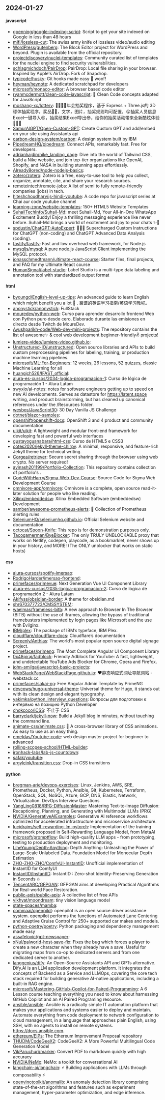 ## 2024-01-27

#### javascript
* [goenning/google-indexing-script](https://github.com/goenning/google-indexing-script): Script to get your site indexed on Google in less than 48 hours
* [mifi/lossless-cut](https://github.com/mifi/lossless-cut): The swiss army knife of lossless video/audio editing
* [WordPress/gutenberg](https://github.com/WordPress/gutenberg): The Block Editor project for WordPress and beyond. Plugin is available from the official repository.
* [projectdiscovery/nuclei-templates](https://github.com/projectdiscovery/nuclei-templates): Community curated list of templates for the nuclei engine to find security vulnerabilities.
* [schlagmichdoch/PairDrop](https://github.com/schlagmichdoch/PairDrop): PairDrop: Local file sharing in your browser. Inspired by Apple's AirDrop. Fork of Snapdrop.
* [typicode/husky](https://github.com/typicode/husky): Git hooks made easy 🐶 woof!
* [heyman/heynote](https://github.com/heyman/heynote): A dedicated scratchpad for developers
* [microsoft/monaco-editor](https://github.com/microsoft/monaco-editor): A browser based code editor
* [ryanmcdermott/clean-code-javascript](https://github.com/ryanmcdermott/clean-code-javascript): 🛁 Clean Code concepts adapted for JavaScript
* [moshang-xc/lottery](https://github.com/moshang-xc/lottery): 🎉🌟✨🎈年会抽奖程序，基于 Express + Three.js的 3D 球体抽奖程序，奖品🧧🎁，文字，图片，抽奖规则均可配置，😜抽奖人员信息Excel一键导入😍，抽奖结果Excel导出😎，给你的抽奖活动带来全新酷炫体验🚀🚀🚀
* [SamurAIGPT/Open-Custom-GPT](https://github.com/SamurAIGPT/Open-Custom-GPT): Create Custom GPT and add/embed on your site using Assistants api
* [carbon-design-system/carbon](https://github.com/carbon-design-system/carbon): A design system built by IBM
* [PipedreamHQ/pipedream](https://github.com/PipedreamHQ/pipedream): Connect APIs, remarkably fast. Free for developers.
* [adrianhajdin/nike_landing_page](https://github.com/adrianhajdin/nike_landing_page): Dive into the world of Tailwind CSS, build a Nike website, and join top-tier organizations like OpenAI, Shopify, and NASA in building stunning apps effortlessly.
* [AlreadyBored/node-nodejs-basics](https://github.com/AlreadyBored/node-nodejs-basics): 
* [zotero/zotero](https://github.com/zotero/zotero): Zotero is a free, easy-to-use tool to help you collect, organize, annotate, cite, and share your research sources.
* [remoteintech/remote-jobs](https://github.com/remoteintech/remote-jobs): A list of semi to fully remote-friendly companies (jobs) in tech.
* [hiteshchoudhary/js-hindi-youtube](https://github.com/hiteshchoudhary/js-hindi-youtube): A code repo for javascript series at Chai aur code youtube channel
* [learning-zone/website-templates](https://github.com/learning-zone/website-templates): 150+ HTML5 Website Templates
* [SuhailTechInfo/Suhail-Md](https://github.com/SuhailTechInfo/Suhail-Md): meet Suhail-Md, Your All-in-One WhatsApp Excitement Buddy! Enjoy a thrilling messaging experience like never before. Suhail-Md brings a world of excitement and joy to your chats ✨🤖
* [spdustin/ChatGPT-AutoExpert](https://github.com/spdustin/ChatGPT-AutoExpert): 🚀🧠💬 Supercharged Custom Instructions for ChatGPT (non-coding) and ChatGPT Advanced Data Analysis (coding).
* [fastify/fastify](https://github.com/fastify/fastify): Fast and low overhead web framework, for Node.js
* [mysqljs/mysql](https://github.com/mysqljs/mysql): A pure node.js JavaScript Client implementing the MySQL protocol.
* [jonasschmedtmann/ultimate-react-course](https://github.com/jonasschmedtmann/ultimate-react-course): Starter files, final projects, and FAQ for my Ultimate React course
* [HumanSignal/label-studio](https://github.com/HumanSignal/label-studio): Label Studio is a multi-type data labeling and annotation tool with standardized output format

#### html
* [byoungd/English-level-up-tips](https://github.com/byoungd/English-level-up-tips): An advanced guide to learn English which might benefit you a lot 🎉 . 离谱的英语学习指南/英语学习教程。
* [anonystick/anonystick](https://github.com/anonystick/anonystick): FullStack
* [mouredev/python-web](https://github.com/mouredev/python-web): Curso para aprender desarrollo frontend Web con Python puro desde cero. Elaborado durante las emisiones en directo desde Twitch de MoureDev.
* [Ayushparikh-code/Web-dev-mini-projects](https://github.com/Ayushparikh-code/Web-dev-mini-projects): The repository contains the list of awesome✨ & cool web development beginner-friendly✌️ projects!
* [lumiere-video/lumiere-video.github.io](https://github.com/lumiere-video/lumiere-video.github.io): 
* [Unstructured-IO/unstructured](https://github.com/Unstructured-IO/unstructured): Open source libraries and APIs to build custom preprocessing pipelines for labeling, training, or production machine learning pipelines.
* [microsoft/ML-For-Beginners](https://github.com/microsoft/ML-For-Beginners): 12 weeks, 26 lessons, 52 quizzes, classic Machine Learning for all
* [huangjch526/IFAST_official](https://github.com/huangjch526/IFAST_official): 
* [alura-es-cursos/2034-logica-programacion-1](https://github.com/alura-es-cursos/2034-logica-programacion-1): Curso de lógica de programación 1 - Alura Latam
* [swyxio/ai-notes](https://github.com/swyxio/ai-notes): notes for software engineers getting up to speed on new AI developments. Serves as datastore for https://latent.space writing, and product brainstorming, but has cleaned up canonical references under the /Resources folder.
* [wesbos/JavaScript30](https://github.com/wesbos/JavaScript30): 30 Day Vanilla JS Challenge
* [dotnet/blazor-samples](https://github.com/dotnet/blazor-samples): 
* [openshift/openshift-docs](https://github.com/openshift/openshift-docs): OpenShift 3 and 4 product and community documentation
* [uikit/uikit](https://github.com/uikit/uikit): A lightweight and modular front-end framework for developing fast and powerful web interfaces
* [gustavoguanabara/html-css](https://github.com/gustavoguanabara/html-css): Curso de HTML5 e CSS3
* [cotes2020/jekyll-theme-chirpy](https://github.com/cotes2020/jekyll-theme-chirpy): A minimal, responsive, and feature-rich Jekyll theme for technical writing.
* [Corgea/retriever](https://github.com/Corgea/retriever): Secure secret sharing through the browser using web crypto. No server required!
* [avinash201199/Portfolio-Collection](https://github.com/avinash201199/Portfolio-Collection): This repository contains collection of portfolio's .
* [CodeWithHarry/Sigma-Web-Dev-Course](https://github.com/CodeWithHarry/Sigma-Web-Dev-Course): Source Code for Sigma Web Development Course
* [omnivore-app/omnivore](https://github.com/omnivore-app/omnivore): Omnivore is a complete, open source read-it-later solution for people who like reading.
* [Xilinx/embeddedsw](https://github.com/Xilinx/embeddedsw): Xilinx Embedded Software (embeddedsw) Development
* [samber/awesome-prometheus-alerts](https://github.com/samber/awesome-prometheus-alerts): 🚨 Collection of Prometheus alerting rules
* [SeleniumHQ/seleniumhq.github.io](https://github.com/SeleniumHQ/seleniumhq.github.io): Official Selenium website and documentation
* [octocat/Spoon-Knife](https://github.com/octocat/Spoon-Knife): This repo is for demonstration purposes only.
* [Tacogamerman/ByeBlocker](https://github.com/Tacogamerman/ByeBlocker): The only TRULY UNBLOCKABLE proxy that works on Netlify, codepen, playcode, as a bookmarklet, never shows up in your history, and MORE! (The ONLY unblocker that works on static hosts)

#### css
* [alura-cursos/spotify-imersao](https://github.com/alura-cursos/spotify-imersao): 
* [RodrigoHarder/imersao-frontend](https://github.com/RodrigoHarder/imersao-frontend): 
* [primefaces/primevue](https://github.com/primefaces/primevue): Next Generation Vue UI Component Library
* [alura-es-cursos/2035-logica-programacion-2](https://github.com/alura-es-cursos/2035-logica-programacion-2): Curso de lógica de programación 2 - Alura Latam
* [Akifyss/obsidian-border](https://github.com/Akifyss/obsidian-border): A theme for obsidian.md
* [shr670377723/CMSSYSTEM](https://github.com/shr670377723/CMSSYSTEM): 
* [waelmas/frameless-bitb](https://github.com/waelmas/frameless-bitb): A new approach to Browser In The Browser (BITB) without the use of iframes, allowing the bypass of traditional framebusters implemented by login pages like Microsoft and the use with Evilginx.
* [IBM/plex](https://github.com/IBM/plex): The package of IBM’s typeface, IBM Plex.
* [cloudflare/cloudflare-docs](https://github.com/cloudflare/cloudflare-docs): Cloudflare’s documentation
* [Screenly/Anthias](https://github.com/Screenly/Anthias): The world's most popular open source digital signage project.
* [primefaces/primeng](https://github.com/primefaces/primeng): The Most Complete Angular UI Component Library
* [0x48piraj/fadblock](https://github.com/0x48piraj/fadblock): Friendly Adblock for YouTube: A fast, lightweight, and undetectable YouTube Ads Blocker for Chrome, Opera and Firefox.
* [john-smilga/javascript-basic-projects](https://github.com/john-smilga/javascript-basic-projects): 
* [WebStackPage/WebStackPage.github.io](https://github.com/WebStackPage/WebStackPage.github.io): ❤️静态响应式网址导航网站 - webstack.cc
* [primefaces/sakai-ng](https://github.com/primefaces/sakai-ng): Free Angular Admin Template by PrimeNG
* [devcows/hugo-universal-theme](https://github.com/devcows/hugo-universal-theme): Universal theme for Hugo, it stands out with its clean design and elegant typography.
* [yakimka/python_interview_questions](https://github.com/yakimka/python_interview_questions): Вопросы для подготовки к интервью на позицию Python Developer
* [chokcoco/iCSS](https://github.com/chokcoco/iCSS): 不止于 CSS
* [barryclark/jekyll-now](https://github.com/barryclark/jekyll-now): Build a Jekyll blog in minutes, without touching the command line.
* [animate-css/animate.css](https://github.com/animate-css/animate.css): 🍿 A cross-browser library of CSS animations. As easy to use as an easy thing.
* [emetdas/Youtube-code](https://github.com/emetdas/Youtube-code): web design master project for beginner to advanced
* [rolling-scopes-school/HTML-builder](https://github.com/rolling-scopes-school/HTML-builder): 
* [ironhack-labs/lab-js-countdown](https://github.com/ironhack-labs/lab-js-countdown): 
* [safak/youtube](https://github.com/safak/youtube): 
* [argyleink/transition.css](https://github.com/argyleink/transition.css): Drop-in CSS transitions

#### python
* [bregman-arie/devops-exercises](https://github.com/bregman-arie/devops-exercises): Linux, Jenkins, AWS, SRE, Prometheus, Docker, Python, Ansible, Git, Kubernetes, Terraform, OpenStack, SQL, NoSQL, Azure, GCP, DNS, Elastic, Network, Virtualization. DevOps Interview Questions
* [YangLing0818/RPG-DiffusionMaster](https://github.com/YangLing0818/RPG-DiffusionMaster): Mastering Text-to-Image Diffusion: Recaptioning, Planning, and Generating with Multimodal LLMs (PRG)
* [NVIDIA/GenerativeAIExamples](https://github.com/NVIDIA/GenerativeAIExamples): Generative AI reference workflows optimized for accelerated infrastructure and microservice architecture.
* [lucidrains/self-rewarding-lm-pytorch](https://github.com/lucidrains/self-rewarding-lm-pytorch): Implementation of the training framework proposed in Self-Rewarding Language Model, from MetaAI
* [microsoft/promptflow](https://github.com/microsoft/promptflow): Build high-quality LLM apps - from prototyping, testing to production deployment and monitoring.
* [LiheYoung/Depth-Anything](https://github.com/LiheYoung/Depth-Anything): Depth Anything: Unleashing the Power of Large-Scale Unlabeled Data. Foundation Model for Monocular Depth Estimation
* [ZHO-ZHO-ZHO/ComfyUI-InstantID](https://github.com/ZHO-ZHO-ZHO/ComfyUI-InstantID): Unofficial implementation of InstantID for ComfyUI
* [InstantID/InstantID](https://github.com/InstantID/InstantID): InstantID : Zero-shot Identity-Preserving Generation in Seconds 🔥
* [TencentARC/GFPGAN](https://github.com/TencentARC/GFPGAN): GFPGAN aims at developing Practical Algorithms for Real-world Face Restoration.
* [public-apis/public-apis](https://github.com/public-apis/public-apis): A collective list of free APIs
* [vikhyat/moondream](https://github.com/vikhyat/moondream): tiny vision language model
* [state-spaces/mamba](https://github.com/state-spaces/mamba): 
* [commaai/openpilot](https://github.com/commaai/openpilot): openpilot is an open source driver assistance system. openpilot performs the functions of Automated Lane Centering and Adaptive Cruise Control for 250+ supported car makes and models.
* [python-poetry/poetry](https://github.com/python-poetry/poetry): Python packaging and dependency management made easy
* [assafelovic/gpt-newspaper](https://github.com/assafelovic/gpt-newspaper): 
* [xNul/palworld-host-save-fix](https://github.com/xNul/palworld-host-save-fix): Fixes the bug which forces a player to create a new character when they already have a save. Useful for migrating maps from co-op to dedicated servers and from one dedicated server to another.
* [langgenius/dify](https://github.com/langgenius/dify): An Open-Source Assistants API and GPTs alternative. Dify.AI is an LLM application development platform. It integrates the concepts of Backend as a Service and LLMOps, covering the core tech stack required for building generative AI-native applications, including a built-in RAG engine.
* [microsoft/Mastering-GitHub-Copilot-for-Paired-Programming](https://github.com/microsoft/Mastering-GitHub-Copilot-for-Paired-Programming): A 6 Lesson course teaching everything you need to know about harnessing GitHub Copilot and an AI Paired Programing resource.
* [ansible/ansible](https://github.com/ansible/ansible): Ansible is a radically simple IT automation platform that makes your applications and systems easier to deploy and maintain. Automate everything from code deployment to network configuration to cloud management, in a language that approaches plain English, using SSH, with no agents to install on remote systems. https://docs.ansible.com.
* [ethereum/EIPs](https://github.com/ethereum/EIPs): The Ethereum Improvement Proposal repository
* [THUDM/CodeGeeX2](https://github.com/THUDM/CodeGeeX2): CodeGeeX2: A More Powerful Multilingual Code Generation Model
* [VikParuchuri/marker](https://github.com/VikParuchuri/marker): Convert PDF to markdown quickly with high accuracy
* [NVIDIA/NeMo](https://github.com/NVIDIA/NeMo): NeMo: a toolkit for conversational AI
* [langchain-ai/langchain](https://github.com/langchain-ai/langchain): ⚡ Building applications with LLMs through composability ⚡
* [openvinotoolkit/anomalib](https://github.com/openvinotoolkit/anomalib): An anomaly detection library comprising state-of-the-art algorithms and features such as experiment management, hyper-parameter optimization, and edge inference.
